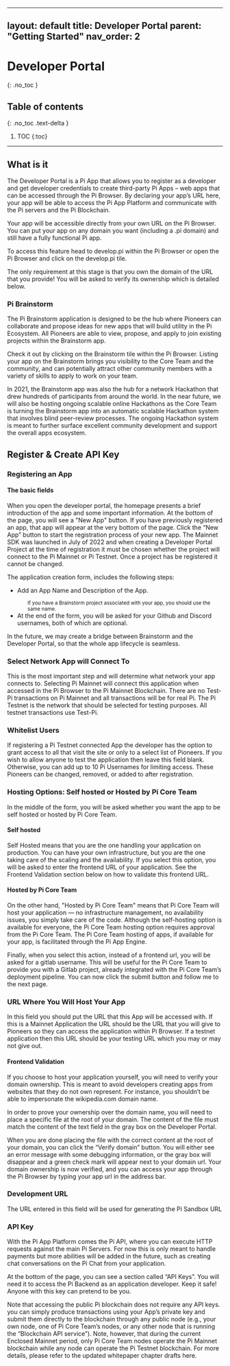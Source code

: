 
---
layout: default
title: Developer Portal
parent: "Getting Started"
nav_order: 2
---

# Developer Portal
{: .no_toc }

## Table of contents
{: .no_toc .text-delta }

1. TOC
{:toc}

---
## What is it

The Developer Portal is a Pi App that allows you to register as a developer and get developer credentials to create third-party Pi Apps – web apps that can be accessed through the Pi Browser.  By declaring your app’s URL here, your app will be able to access the Pi App Platform and communicate with the Pi servers and the Pi Blockchain.

Your app will be accessible directly from your own URL on the Pi Browser. You can put your app on any domain you want (including a .pi domain) and still have a fully functional Pi app.

To access this feature head to develop.pi within the Pi Browser or open the Pi Browser and click on the develop.pi tile.

The only requirement at this stage is that you own the domain of the URL that you provide! You will be asked to verify its ownership which is detailed below.

### Pi Brainstorm
The Pi Brainstorm application is designed to be the hub where Pioneers can collaborate and propose ideas for new apps that will build utility in the Pi Ecosystem. All Pioneers are able to view, propose, and apply to join existing projects within the Brainstorm app. 

Check it out by clicking on the Brainstorm tile within the Pi Browser. Listing your app on the Brainstorm brings you visibility to the Core Team and the community, and can potentially attract other community members with a variety of skills to apply to work on your team. 

In 2021, the Brainstorm app was also the hub for a network Hackathon that drew hundreds of participants from around the world. In the near future, we will also be hosting ongoing scalable online Hackathons as the Core Team is turning the Brainstorm app into an automatic scalable Hackathon system that involves blind peer-review processes. The ongoing Hackathon system is meant to further surface excellent community development and support the overall apps ecosystem.

## Register & Create API Key 

### Registering an App
#### The basic fields
When you open the developer portal, the homepage presents a brief introduction of the app and some important information. At the bottom of the page, you will see a "New App" button. If  you have previously registered an app, that app will appear at the very bottom of the page. Click the “New App” button to start the registration process of your new app. The Mainnet SDK was launched in July of 2022 and when creating a Developer Portal Project at the time of registration it must be chosen whether the project will connect to the Pi Mainnet or Pi Testnet. Once a project has be registered it cannot be changed.
 
The application creation form, includes the following steps:

<ul>
<li>Add an App Name and Description of the App. </li>
<ul>
<small>If you have a Brainstorm project associated with your app, you should use the same name. </small>
</ul>
<li>At the end of the form, you will be asked for your Github and Discord usernames, both of which are optional. </li>
</ul>
In the future, we may create a bridge between Brainstorm and the Developer Portal, so that the whole app lifecycle is seamless.

### Select Network App will Connect To
This is the most important step and will determine what network your app connects to. Selecting Pi Mainnet will connect this application when accessed in the Pi Browser to the Pi Mainnet Blockchain. There are no Test-Pi transactions on Pi Mainnet and all transactions will be for real Pi. The Pi Testnet is the network that should be selected for testing purposes. All testnet transactions use Test-Pi. 

### Whitelist Users
If registering a Pi Testnet connected App the developer has the option to grant access to all that visit the site or only to a select list of Pioneers. If you wish to allow anyone to test the application then leave this field blank. Otherwise, you can add up to 10 Pi Usernames for limiting access. These Pioneers can be changed, removed, or added to after registration. 

### Hosting Options: Self hosted or Hosted by Pi Core Team
In the middle of the form, you will be asked whether you want the app to be self hosted or hosted by Pi Core Team.

#### Self hosted
Self Hosted means that you are the one handling your application on production. You can have your own infrastructure, but you are the one taking care of the scaling and the availability. If you select this option, you will be asked to enter the frontend URL of your application. See the Frontend Validation section below on how to validate this frontend URL.

#### Hosted by Pi Core Team
On the other hand, "Hosted by Pi Core Team" means that Pi Core Team will host your application — no infrastructure management, no availability issues, you simply take care of the code. Although the self-hosting option is available for everyone, the Pi Core Team hosting option requires approval from the Pi Core Team. The Pi Core Team hosting of apps, if available for your app, is facilitated through the Pi App Engine.

Finally, when you select this action, instead of a frontend url, you will be asked for a gitlab username. This will be useful for the Pi Core Team to  provide you with a Gitlab project, already integrated with the Pi Core Team’s deployment pipeline. You can now click the submit button and follow me to the next page.

### URL Where You Will Host Your App
In this field you should put the URL that this App will be accessed with. If this is a Mainnet Application the URL should be the URL that you will give to Pioneers so they can access the application within Pi Browser. If a testnet application then this URL should be your testing URL which you may or may not give out. 

#### Frontend Validation
If you choose to host your application yourself, you will need to verify your domain ownership. This is meant to avoid developers creating apps from websites that they do not own represent. For instance, you shouldn’t be able to impersonate the wikipedia.com domain name.

In order to prove your ownership over the domain name, you will need to place a specific file at the root of your domain. The content of the file must match the content of the text field in the gray box on the Developer Portal.

When you are done placing the file with the correct content at the root of your domain, you can click the “Verify domain” button. You will either see an error message with some debugging information, or the gray box will disappear and a green check mark will appear next to your domain url. Your domain ownership is now verified, and you can access your app through the Pi Browser by typing your app url in the address bar.

### Development URL
The URL entered in this field will be used for generating the Pi Sandbox URL

### API Key
With the Pi App Platform comes the Pi API, where you can execute HTTP requests against the main Pi Servers. For now this is only meant to handle payments but more abilities will be added in the future, such as creating chat conversations on the Pi Chat from your application. 

At the bottom of the page, you can see a section called “API Keys”. You will need it to access the Pi Backend as an application developer. Keep it safe! Anyone with this key can pretend to be you.

Note that accessing the public Pi blockchain does not require any API keys. you can simply produce transactions using your App’s private key and submit them directly to the blockchain through any public node (e.g., your own node, one of Pi Core Team’s nodes, or any other node that is running the “Blockchain API service”). Note, however, that during the current Enclosed Mainnet period, only Pi Core Team nodes operate the Pi Mainnet blockchain while any node can operate the Pi Testnet blockchain. For more details, please refer to the updated whitepaper chapter drafts here. 

